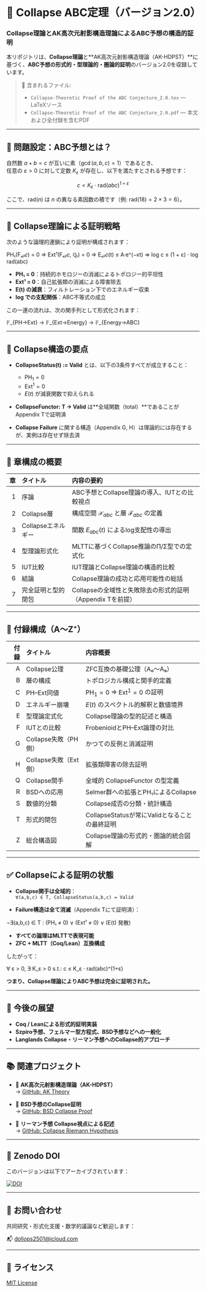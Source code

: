 # 🧮 Collapse ABC定理（バージョン2.0）
### Collapse理論とAK高次元射影構造理論によるABC予想の構造的証明

本リポジトリは、**Collapse理論**と**AK高次元射影構造理論（AK-HDPST）**に基づく、**ABC予想の形式的・型理論的・圏論的証明**のバージョン2.0を収録しています。

> 📄 含まれるファイル:
> - `Collapse-Theoretic Proof of the ABC Conjecture_2.0.tex` — LaTeXソース  
> - `Collapse-Theoretic Proof of the ABC Conjecture_2.0.pdf` — 本文および全付録を含むPDF

---

## 🎯 問題設定：ABC予想とは？

自然数 $a + b = c$ が互いに素（$\gcd(a,b,c) = 1$）であるとき、  
任意の $\varepsilon > 0$ に対して定数 $K_{\varepsilon}$ が存在し、以下を満たすとされる予想です：

$$
c < K_{\varepsilon} \cdot \mathrm{rad}(abc)^{1+\varepsilon}
$$

ここで、$\mathrm{rad}(n)$ は $n$ の異なる素因数の積です（例: $\mathrm{rad}(18) = 2 \times 3 = 6$）。

---

## 🧠 Collapse理論による証明戦略

次のような論理的連鎖により証明が構成されます：

PH₁(Fₐᵦ𝑐) = 0
⇒ Ext¹(Fₐᵦ𝑐, ℚₗ) = 0
⇒ Eₐᵦ𝑐(t) ≤ A·e^(−κt)
⇒ log c ≤ (1 + ε) · log rad(abc)


- **PH₁ = 0**：持続的ホモロジーの消滅によるトポロジー的平坦性  
- **Ext¹ = 0**：自己拡張類の消滅による障害除去  
- **E(t) の減衰**：フィルトレーション下でのエネルギー収束  
- **log での支配関係**：ABC不等式の成立

この一連の流れは、次の関手列として形式化されます：

𝔽_{PH→Ext} → 𝔽_{Ext→Energy} → 𝔽_{Energy→ABC}


---

## 🔧 Collapse構造の要点

- **CollapseStatus(t) := Valid** とは、以下の3条件すべてが成立すること：
  - $\mathrm{PH}_1 = 0$  
  - $\mathrm{Ext}^1 = 0$  
  - $E(t)$ が減衰関数で抑えられる

- **CollapseFunctor: T → Valid** は**全域関数（total）**であることがAppendix Tで証明済

- **Collapse Failure** に関する構造（Appendix G, H）は理論的には存在するが、実例は存在せず除去済

---

## 📘 章構成の概要

| 章 | タイトル | 内容の要約 |
|---:|:----------|:------------|
| 1 | 序論 | ABC予想とCollapse理論の導入、IUTとの比較視点 |
| 2 | Collapse層 | 構成空間 $\mathcal{X}_{abc}$ と層 $\mathcal{F}_{abc}$ の定義 |
| 3 | Collapseエネルギー | 関数 $E_{abc}(t)$ によるlog支配性の導出 |
| 4 | 型理論形式化 | MLTTに基づくCollapse推論のΠ/Σ型での定式化 |
| 5 | IUT比較 | IUT理論とCollapse理論の構造的比較 |
| 6 | 結論 | Collapse理論の成功と応用可能性の総括 |
| 7 | 完全証明と型的閉包 | Collapseの全域性と失敗除去の形式的証明（Appendix Tを前提） |

---

## 📑 付録構成（A〜Z⁺）

| 付録 | タイトル | 内容概要 |
|----:|:----------|:----------|
| A | Collapse公理 | ZFC互換の基礎公理（A₀〜A₉） |
| B | 層の構成 | トポロジカル構成と関手的定義 |
| C | PH–Ext同値 | $\mathrm{PH}_1 = 0$ ⇒ $\mathrm{Ext}^1 = 0$ の証明 |
| D | エネルギー崩壊 | $E(t)$ のスペクトル的解釈と数値境界 |
| E | 型理論定式化 | Collapse理論の型的記述と構造 |
| F | IUTとの比較 | FrobenioidとPH–Ext論理の対比 |
| G | Collapse失敗（PH側） | かつての反例と消滅証明 |
| H | Collapse失敗（Ext側） | 拡張類障害の除去証明 |
| Q | Collapse関手 | 全域的 CollapseFunctor の型定義 |
| R | BSDへの応用 | Selmer群への拡張とPH₁によるCollapse |
| S | 数値的分類 | Collapse成否の分類・統計構造 |
| T | 形式的閉包 | CollapseStatusが常にValidとなることの最終証明 |
| Z | 総合構造図 | Collapse理論の形式的・圏論的統合図解 |

---

## ✅ Collapseによる証明の状態

- **Collapse関手は全域的**：  
  `∀(a,b,c) ∈ T, CollapseStatus(a,b,c) = Valid`

- **Failure構造は全て消滅**（Appendix Tにて証明済）：

¬∃(a,b,c) ∈ T : (PH₁ ≠ 0) ∨ (Ext¹ ≠ 0) ∨ (E(t) 発散)


- **すべての論理はMLTTで表現可能**  
- **ZFC + MLTT（Coq/Lean）互換構成**

したがって：

∀ ε > 0, ∃ K_ε > 0 s.t.:
c ≤ K_ε · rad(abc)^(1+ε)


**つまり、Collapse理論によりABC予想は完全に証明された。**

---

## 🔭 今後の展望

- **Coq / Leanによる形式的証明実装**  
- **Szpiro予想、フェルマー型方程式、BSD予想などへの一般化**  
- **Langlands Collapse・リーマン予想へのCollapse的アプローチ**

---

## 📚 関連プロジェクト

- 📘 **AK高次元射影構造理論（AK-HDPST）**  
  → [GitHub: AK Theory](https://github.com/Kobayashi2501/AK-High-Dimensional-Projection-Structural-Theory)

- 📘 **BSD予想のCollapse証明**  
  → [GitHub: BSD Collapse Proof](https://github.com/Kobayashi2501/BSD-Conjecture-Collapse-Proof)

- 📘 **リーマン予想 Collapse視点による記述**  
  → [GitHub: Collapse Riemann Hypothesis](https://github.com/Kobayashi2501/Collapse-Riemann)

---

## 🧩 Zenodo DOI

このバージョンは以下でアーカイブされています：

[![DOI](https://zenodo.org/badge/DOI/10.5281/zenodo.15713895.svg)](https://doi.org/10.5281/zenodo.15713895)

---

## 📩 お問い合わせ

共同研究・形式化支援・数学的議論など歓迎します：

📬 [dollops2501@icloud.com](mailto:dollops2501@icloud.com)

---

## 📘 ライセンス

[MIT License](https://opensource.org/licenses/MIT)
